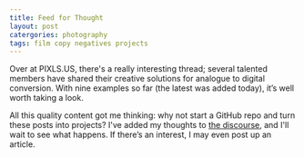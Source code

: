 ```yaml
---
title: Feed for Thought
layout: post
catergories: photography
tags: film copy negatives projects
---
```


Over at PIXLS.US, there's a really interesting thread; several talented members have shared their creative  solutions for analogue to digital conversion. With nine examples so far (the latest was added today), it’s well worth taking a look.

<!-- <div>
<center>
<img src="https://pixls.us/images/pixls.us-logo-url.svg" style="padding-top: 15px; padding-bottom: 30px;" class="align-center" alt="PIXLS.US Logo" width="160">
</center>
</div> -->

All this quality content got me thinking: why not start a GitHub repo and turn these posts into projects? I've added my thoughts to [the discourse](https://discuss.pixls.us/t/diy-copy-stand-for-dslr-scanning/14833/71), and I'll wait to see what happens. If there’s an interest, I may even post up an article.
